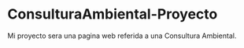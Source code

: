 # ConsulturaAmbiental-Proyecto
 Mi proyecto sera una pagina web referida a una Consultura Ambiental. 
